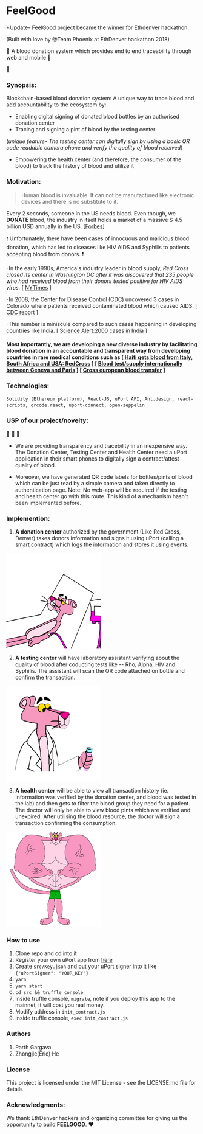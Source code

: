  # FeelGood

*Update- FeelGood project became the winner for Ethdenver hackathon.

 (Built with love by @Team Phoenix at EthDenver hackathon 2018)
 
 
:small_red_triangle:  A blood donation system which provides end to end traceability through web and mobile :small_red_triangle:
 
 :hospital:

### Synopsis:
Blockchain-based blood donation system: A unique way to trace blood and add accountability to the ecosystem by:
- Enabling digital signing of donated blood bottles by an authorised donation center
- Tracing and signing a pint of blood by the testing center

(*unique feature- The testing center can digitally sign by using a basic QR code readable camera phone and verify the quality of blood received*)
- Empowering the health center (and therefore, the consumer of the blood) to track the history of blood and utilize it

### Motivation:

> Human blood is invaluable. It can not be manufactured like electronic devices and there is no substitute to it. 

Every 2 seconds, someone in the US needs blood. Even though, we **DONATE** blood, the industry in itself holds a market of a massive $ 4.5 billion USD annually in the US. [ [Forbes] ](https://www.forbes.com/sites/erincarlyle/2012/06/27/blood-money-the-guys-who-trade-your-blood-for-profit/#27d29e7282e2) 

:heavy_exclamation_mark: Unfortunately, there have been cases of innocuous and malicious blood donation, which has led to diseases like HIV AIDS and Syphilis to patients accepting blood from donors. :heavy_exclamation_mark: 


-In the early 1990s, America's industry leader in blood supply, *Red Cross closed its center in Washington DC after it was discovered that 235 people who had received blood from their donors tested positive for HIV AIDS virus.* [ [NYTimes](http://www.nytimes.com/1991/07/07/business/all-about-blood-banks-a-multibillion-dollar-business-in-a-nonprofit-world.html?pagewanted=all) ] 

-In 2008, the Center for Disease Control (CDC) uncovered 3 cases in Colorado where patients received contaminated blood which caused AIDS.
[ [CDC report](https://www.cdc.gov/mmwr/preview/mmwrhtml/mm5941a3.htm) ]

-This number is miniscule compared to such cases happening in developing countries like India. [ [Science Alert:2000 cases in India](https://www.sciencealert.com/blood-transfusions-have-given-hiv-to-more-than-2-000-people-in-india) ]

#### Most importantly, we are developing a new diverse industry by facilitating blood donation in an accountable and transparent way from developing countries in rare medical conditions such as [ [Haiti gets blood from Italy, South Africa and USA: RedCross](http://www.redcross.org/news/article/Red-Cross-Working-across-Borders-to-Ensure-Haitis-Blood-Supply) ] [ [Blood test/supply internationally between Geneva and Paris](https://www.theatlantic.com/health/archive/2014/10/the-most-precious-blood-on-earth/381911/) ] [ [Cross european blood transfer](https://www.ncbi.nlm.nih.gov/pubmed/26529138) ]

### Technologies:
```
Solidity (Ethereum platform), React-JS, uPort API, Ant.design, react-scripts, qrcode.react, uport-connect, open-zeppelin
```
### USP of our project/novelty:
:star2: :star2: :star2:
- We are providing transparency and tracebility in an inexpensive way. The Donation Center, Testing Center and Health Center need a uPort application in their smart phones to digitally sign a contract/attest quality of blood.

- Moreover, we have generated QR code labels for bottles/pints of blood which can be just read by a simple camera and taken directly to authentication page. Note: No web-app will be required if the testing and health center go with this route. This kind of a mechanism hasn't been implemented before. 

### Implemention:

1. **A donation center** authorized by the government (Like Red Cross, Denver) takes donors information and signs it using uPort (calling a smart contract) which logs the information and stores it using events.
<img src="./public/donate_panther.png" width="250px" height="250px"/>



2. **A testing center** will have laboratory assistant verifying about the quality of blood after coducting tests like -- Rho, Alpha, HIV and Syphilis. The assistant will scan the QR code attached on bottle and confirm the transaction.
<img src="./public/transparent_pinkpanther.png" width="250px" height="250px"/>


3. **A health center** will be able to view all transaction history (ie. Information was verified by the donation center, and blood was tested in the lab) and then gets to filter the blood group they need for a patient. The doctor will only be able to view blood pints which are verified and unexpired. After utilising the blood resource, the doctor will sign a transaction confirming the consumption.
<img src="./public/healthy_panther.png" width="250px" height="250px"/>


### How to use

1. Clone repo and cd into it
2. Register your own uPort app from [here](https://developer.uport.me/myapps.html)
3. Create `src/Key.json`  and put your uPort signer into it like `{"uPortSigner": "YOUR_KEY"}`
4. ```yarn```
5. ```yarn start```
8. ```cd src && truffle console```
9. Inside truffle console, ```migrate```, note if you deploy this app to the mainnet, it will cost you real money.
10. Modify address in `init_contract.js`
11. Inside truffle console, ```exec init_contract.js```


### Authors

1. Parth Gargava
2. Zhongjie(Eric) He

### License

This project is licensed under the MIT License - see the LICENSE.md file for details

### Acknowledgments:

We thank EthDenver hackers and organizing committee for giving us the opportunity to build **FEELGOOD**. :heart:



